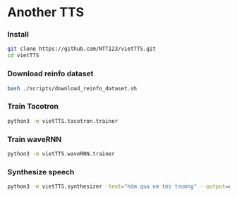 # Another TTS 

### Install

```sh
git clone https://github.com/NTT123/vietTTS.git
cd vietTTS 
```

### Download reinfo dataset

```sh
bash ./scripts/download_reinfo_dataset.sh
```

### Train Tacotron 

```sh
python3 -m vietTTS.tacotron.trainer
```

### Train waveRNN

```sh
python3 -m vietTTS.waveRNN.trainer
```


### Synthesize speech

```sh
python3 -m vietTTS.synthesizer -text="hôm qua em tới trường" --output=clip.wav
```